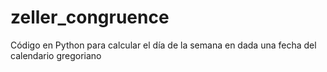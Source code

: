 # zeller_congruence
Código en Python para calcular el día de la semana en dada una fecha del calendario gregoriano
